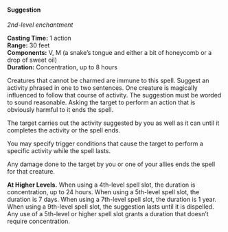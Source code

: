 #### Suggestion
<!-- TODO Check and tag this spell-->
<!-- markdownlint-disable-next-line no-emphasis-as-heading -->
_2nd-level enchantment_

**Casting Time:** 1 action \
**Range:** 30 feet \
**Components:** V, M (a snake’s tongue and either a bit of honeycomb or a drop of sweet oil) \
**Duration:** Concentration, up to 8 hours

Creatures that cannot be charmed are immune to this spell.
Suggest an activity phrased in one to two sentences.
One creature is magically influenced to follow that course of activity.
The suggestion must be worded to sound reasonable.
Asking the target to perform an action that is obviously harmful to it ends the spell.

The target carries out the activity suggested by you as well as it can until it completes the activity or the spell ends.

You may specify trigger conditions that cause the target to perform a specific activity while the spell lasts.

Any damage done to the target by you or one of your allies ends the spell for that creature.

**At Higher Levels.**
When using a 4th-level spell slot, the duration is concentration, up to 24 hours.
When using a 5th-level spell slot, the duration is 7 days.
When using a 7th-level spell slot, the duration is 1 year.
When using a 9th-level spell slot, the suggestion lasts until it is dispelled.
Any use of a 5th-level or higher spell slot grants a duration that doesn’t require concentration.
